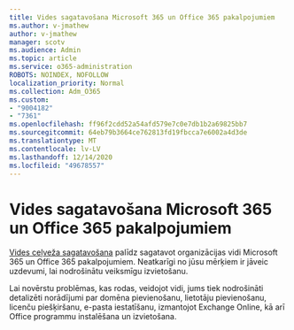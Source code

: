 ```yaml
---
title: Vides sagatavošana Microsoft 365 un Office 365 pakalpojumiem
ms.author: v-jmathew
author: v-jmathew
manager: scotv
ms.audience: Admin
ms.topic: article
ms.service: o365-administration
ROBOTS: NOINDEX, NOFOLLOW
localization_priority: Normal
ms.collection: Adm_O365
ms.custom:
- "9004182"
- "7361"
ms.openlocfilehash: ff96f2cdd52a54afd579e7c0e7db1b2a69825bb7
ms.sourcegitcommit: 64eb79b3664ce762813fd19fbcca7e6002a4d3de
ms.translationtype: MT
ms.contentlocale: lv-LV
ms.lasthandoff: 12/14/2020
ms.locfileid: "49678557"
---
```

# <a name="prepare-your-environment-for-microsoft-365-and-office-365-services"></a>Vides sagatavošana Microsoft 365 un Office 365 pakalpojumiem

[Vides ceļveža sagatavošana](https://go.microsoft.com/fwlink/?linkid=2005213) palīdz sagatavot organizācijas vidi Microsoft 365 un Office 365 pakalpojumiem. Neatkarīgi no jūsu mērķiem ir jāveic uzdevumi, lai nodrošinātu veiksmīgu izvietošanu.

Lai novērstu problēmas, kas rodas, veidojot vidi, jums tiek nodrošināti detalizēti norādījumi par domēna pievienošanu, lietotāju pievienošanu, licenču piešķiršanu, e-pasta iestatīšanu, izmantojot Exchange Online, kā arī Office programmu instalēšana un izvietošana.
